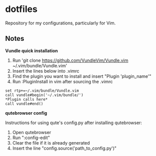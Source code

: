 # dotfiles

Repository for my configurations, particularly for Vim.

## Notes

**Vundle quick installation**

1. Run 'git clone https://github.com/VundleVim/Vundle.vim ~/.vim/bundle/Vundle.vim'
2. Insert the lines below into .vimrc
3. Find the plugin you want to install and insert "Plugin 'plugin\_name'"
4. Run :PluginInstall in vim after sourcing the .vimrc

```vimscript
set rtp+=~/.vim/bundle/Vundle.vim
call vundle#begin('~/.vim/bundle/')
*Plugin calls here*
call vundle#end()
```

**qutebrowser config**

Instructions for using qute's config.py after installing qutebrowser:
1. Open qutebrowser
2. Run ":config-edit"
3. Clear the file if it is already generated
4. Insert the line "config.source('path\_to\_config.py')"


